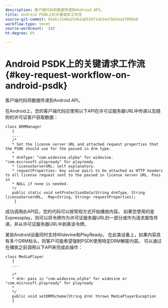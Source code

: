 ```yaml
---
description: 客户端代码将数据传递到Android API。
title: Android PSDK上的关键请求工作流
source-git-commit: 02ebc3548a254b2a6554f1ab34afbb3ea5f09bb8
workflow-type: tm+mt
source-wordcount: '142'
ht-degree: 0%

---
```


# Android PSDK上的关键请求工作流{#key-request-workflow-on-android-psdk}

客户端代码将数据传递到Android API。

在Android上，您的客户端代码应使用以下API在许可证服务器URL中传递以及随附的许可证客户获取数据：

```
class DRMManager 
   { 
   ... 
   /* 
   * Set the license server URL and attached request properties that the PSDK should use for the passed in drm type.  
   * 
   * drmType: "com.widevine.alpha" for widevine. "com.microsoft.playready" for playready. 
   * licenseServerURL: self explanatory.  
   * requestProperties: key value pairs to be attached as HTTP headers to all license request sent to the passed in license server URL. Pass in 
   * NULL if none is needed.  
   */ 
   public static void setProtectionData(String drmType, String licenseServerURL,  Map<String, String> requestProperties); 
    }
```

成功调用此API后，您的代码可以按常规方式开始播放内容。 如果您使用的是Expressplay，则可以将令牌作为许可证服务器URL的一部分或作为请求属性传递，并从许可证服务器URL中剥离该令牌。

某些Android设备同时支持Widevine和PlayReady。 在此类设备上，如果内容具有多个DRM标头，则客户可能希望强制PSDK使用特定DRM解密内容。 可以通过在播放之前调用以下API来完成此操作：

```
class MediaPlayer 
   { 
   ... 
    
   /* 
   * drm: pass in "com.widevine.alpha" for widevine or "com.microsoft.playready" for playready 
   * 
   */ 
   public void setDRMScheme(String drm) throws MediaPlayerException 
   }
```
